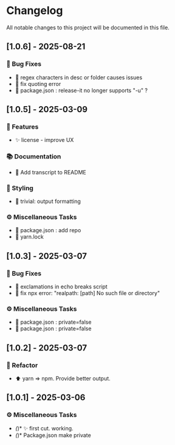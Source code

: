 # Changelog

All notable changes to this project will be documented in this file.

## [1.0.6] - 2025-08-21

### 🐛 Bug Fixes

- :bug: regex characters in desc or folder causes issues
- :bug: fix quoting error
- 🔧 package.json : release-it no longer supports "-u" ?

## [1.0.5] - 2025-03-09

### 🚀 Features

- :sparkles: license - improve UX

### 📚 Documentation

- :memo: Add transcript to README

### 🎨 Styling

- :art: trivial: output formatting

### ⚙️ Miscellaneous Tasks

- :wrench: package.json : add repo
- :pushpin: yarn.lock

## [1.0.3] - 2025-03-07

### 🐛 Bug Fixes

- :bug: exclamations in echo breaks script
- :bug: fix npx error: "realpath: [path] No such file or directory"

### ⚙️ Miscellaneous Tasks

- :wrench: package.json : private=false
- :wrench: package.json : private=false

## [1.0.2] - 2025-03-07

### 🚜 Refactor

- :arrow_up: yarn => npm. Provide better output.

## [1.0.1] - 2025-03-06

### ⚙️ Miscellaneous Tasks

- *(*)* :sparkles: first cut. working.
- *(*)* Package.json make private

